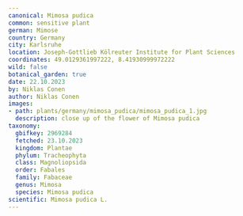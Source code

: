 ```yaml
---
canonical: Mimosa pudica
common: sensitive plant
german: Mimose
country: Germany
city: Karlsruhe
location: Joseph-Gottlieb Kölreuter Institute for Plant Sciences
coordinates: 49.0129361997222, 8.41930999972222
wild: false
botanical_garden: true
date: 22.10.2023
by: Niklas Conen
author: Niklas Conen
images:
- path: plants/germany/mimosa_pudica/mimosa_pudica_1.jpg
  description: close up of the flower of Mimosa pudica
taxonomy:
  gbifkey: 2969284
  fetched: 23.10.2023
  kingdom: Plantae
  phylum: Tracheophyta
  class: Magnoliopsida
  order: Fabales
  family: Fabaceae
  genus: Mimosa
  species: Mimosa pudica
scientific: Mimosa pudica L.
---
```

